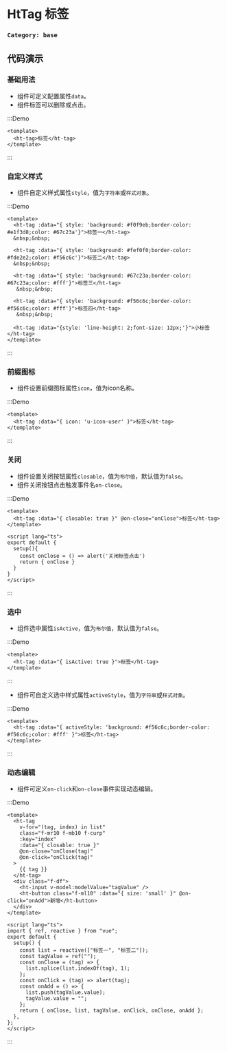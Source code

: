 # HtTag 标签

### `Category: base`

## 代码演示


### 基础用法

- 组件可定义配置属性`data`。
- 组件标签可以删除或点击。

:::Demo
```vue demo 
<template>
  <ht-tag>标签</ht-tag>
</template>
```
:::


### 自定义样式

- 组件自定义样式属性`style`，值为`字符串`或`样式对象`。

:::Demo
```vue demo 
<template>
  <ht-tag :data="{ style: 'background: #f0f9eb;border-color: #e1f3d8;color: #67c23a'}">标签一</ht-tag>
  &nbsp;&nbsp;
   
  <ht-tag :data="{ style: 'background: #fef0f0;border-color: #fde2e2;color: #f56c6c'}">标签二</ht-tag>
  &nbsp;&nbsp;

  <ht-tag :data="{ style: 'background: #67c23a;border-color: #67c23a;color: #fff'}">标签三</ht-tag>
   &nbsp;&nbsp;

  <ht-tag :data="{ style: 'background: #f56c6c;border-color: #f56c6c;color: #fff'}">标签四</ht-tag>
   &nbsp;&nbsp;

  <ht-tag :data="{style: 'line-height: 2;font-size: 12px;'}">小标签</ht-tag>
</template>
```
:::


### 前缀图标

- 组件设置前缀图标属性`icon`，值为icon名称。


:::Demo
```vue demo 
<template>
  <ht-tag :data="{ icon: 'u-icon-user' }">标签</ht-tag>
</template>
```
:::


### 关闭

- 组件设置关闭按钮属性`closable`，值为`布尔值`，默认值为`false`。
- 组件关闭按钮点击触发事件名`on-close`。


:::Demo
```vue demo 
<template>
  <ht-tag :data="{ closable: true }" @on-close="onClose">标签</ht-tag>
</template>

<script lang="ts">
export default {
  setup(){
    const onClose = () => alert('关闭标签点击')
    return { onClose }
  }
}
</script>
```
:::


### 选中

- 组件选中属性`isActive`，值为`布尔值`，默认值为`false`。

:::Demo
```vue demo 
<template>
  <ht-tag :data="{ isActive: true }">标签</ht-tag>
</template>
```
:::


- 组件可自定义选中样式属性`activeStyle`，值为`字符串`或`样式对象`。


:::Demo
```vue demo 
<template>
  <ht-tag :data="{ activeStyle: 'background: #f56c6c;border-color: #f56c6c;color: #fff' }">标签</ht-tag>
</template>
```
:::


### 动态编辑

- 组件可定义`on-click`和`on-close`事件实现动态编辑。

:::Demo
```vue demo 
<template>
  <ht-tag
    v-for="(tag, index) in list"
    class="f-mr10 f-mb10 f-curp"
    :key="index"
    :data="{ closable: true }"
    @on-close="onClose(tag)"
    @on-click="onClick(tag)"
  >
    {{ tag }}
  </ht-tag>
  <div class="f-df">
    <ht-input v-model:modelValue="tagValue" />
    <ht-button class="f-ml10" :data="{ size: 'small' }" @on-click="onAdd">新增</ht-button>
  </div>
</template>

<script lang="ts">
import { ref, reactive } from "vue";
export default {
  setup() {
    const list = reactive(["标签一", "标签二"]);
    const tagValue = ref("");
    const onClose = (tag) => {
      list.splice(list.indexOf(tag), 1);
    };
    const onClick = (tag) => alert(tag);
    const onAdd = () => {
      list.push(tagValue.value);
      tagValue.value = "";
    };
    return { onClose, list, tagValue, onClick, onClose, onAdd };
  },
};
</script>
```
:::